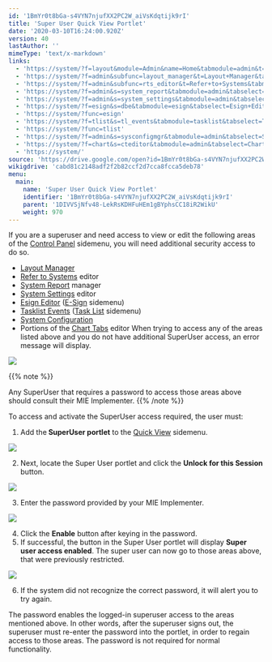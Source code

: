 ```yaml
---
id: '1BmYr0t8bGa-s4VYN7njufXX2PC2W_aiVsKdqtijk9rI'
title: 'Super User Quick View Portlet'
date: '2020-03-10T16:24:00.920Z'
version: 40
lastAuthor: ''
mimeType: 'text/x-markdown'
links:
  - 'https://system/?f=layout&module=Admin&name=Home&tabmodule=admin&t=Admin'
  - 'https://system/?f=admin&subfunc=layout_manager&t=Layout+Manager&tabmodule=admin&tabselect=Layout+Manager'
  - 'https://system/?f=admin&subfunc=rts_editor&t=Refer+to+Systems&tabmodule=admin&tabselect=Refer+to+Systems'
  - 'https://system/?f=admin&s=system_report&tabmodule=admin&tabselect=System+Report'
  - 'https://system/?f=admin&s=system_settings&tabmodule=admin&tabselect=System+Settings'
  - 'https://system/?f=esign&s=dbe&tabmodule=esign&tabselect=Esign+Editor'
  - 'https://system/?func=esign'
  - 'https://system/?f=tlist&s=tl_events&tabmodule=tasklist&tabselect=Tasklist+Events'
  - 'https://system/?func=tlist'
  - 'https://system/?f=admin&s=sysconfigmgr&tabmodule=admin&tabselect=System+Configuration'
  - 'https://system/?f=chart&s=cteditor&tabmodule=admin&tabselect=Chart+Tabs'
  - 'https://system/'
source: 'https://drive.google.com/open?id=1BmYr0t8bGa-s4VYN7njufXX2PC2W_aiVsKdqtijk9rI'
wikigdrive: 'cabd81c2148adf2f2b82ccf2d7cca8fcca5deb78'
menu:
  main:
    name: 'Super User Quick View Portlet'
    identifier: '1BmYr0t8bGa-s4VYN7njufXX2PC2W_aiVsKdqtijk9rI'
    parent: '1DIVVSjNfv48-LekRsKDHFuHEm1gBYphsCC18iR2WikU'
    weight: 970
---
```

If you are a superuser and need access to view or edit the following areas of the [Control Panel](https://system/?f=layout&module=Admin&name=Home&tabmodule=admin&t=Admin) sidemenu, you will need additional security access to do so.
* [Layout Manager](https://system/?f=admin&subfunc=layout_manager&t=Layout+Manager&tabmodule=admin&tabselect=Layout+Manager)
* [Refer to Systems](https://system/?f=admin&subfunc=rts_editor&t=Refer+to+Systems&tabmodule=admin&tabselect=Refer+to+Systems) editor
* [System Report](https://system/?f=admin&s=system_report&tabmodule=admin&tabselect=System+Report) manager
* [System Settings](https://system/?f=admin&s=system_settings&tabmodule=admin&tabselect=System+Settings) editor
* [Esign Editor](https://system/?f=esign&s=dbe&tabmodule=esign&tabselect=Esign+Editor) ([E-Sign](https://system/?func=esign) sidemenu)
* [Tasklist Events](https://system/?f=tlist&s=tl_events&tabmodule=tasklist&tabselect=Tasklist+Events) ([Task List](https://system/?func=tlist) sidemenu)
* [System Configuration](https://system/?f=admin&s=sysconfigmgr&tabmodule=admin&tabselect=System+Configuration)
* Portions of the [Chart Tabs](https://system/?f=chart&s=cteditor&tabmodule=admin&tabselect=Chart+Tabs) editor
When trying to access any of the areas listed above and you do not have additional SuperUser access, an error message will display.

  
![](../super-user-quick-view-portlet.assets/100002010000020500000088ABE29E37A7719BFA.png)  


{{% note %}}

Any SuperUser that requires a password to access those areas above should consult their MIE Implementer.
{{% /note %}}

To access and activate the SuperUser access required, the user must:
1. Add the<strong> SuperUser portlet</strong> to the [Quick View](https://system/) sidemenu.
  
![](../super-user-quick-view-portlet.assets/10000201000001E400000208A11E02B46876EF30.png)  

2. Next, locate the Super User portlet and click the <strong>Unlock for this Session</strong> button.
  
![](../super-user-quick-view-portlet.assets/100002010000024A0000005A36B8B5FC8CE891BA.png)  

3. Enter the password provided by your MIE Implementer.
  
![](../super-user-quick-view-portlet.assets/10000201000001DB00000091851FE5B9516687B3.png)  

4. Click the <strong>Enable</strong> button after keying in the password.
5. If successful, the button in the Super User portlet will display <strong>Super user access enabled</strong>. The super user can now go to those areas above, that were previously restricted.  
  
![](../super-user-quick-view-portlet.assets/100002010000024A000000592B5722B0C383B388.png)  

6. If the system did not recognize the correct password, it will alert you to try again.

The password enables the logged-in superuser access to the areas mentioned above. In other words, after the superuser signs out, the superuser must re-enter the password into the portlet, in order to regain access to those areas. The password is not required for normal functionality.

